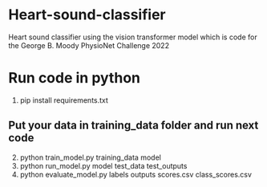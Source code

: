 # Heart-sound-classifier
Heart sound classifier using the vision transformer model which is code for the George B. Moody PhysioNet Challenge 2022

# Run code in python
1. pip install requirements.txt
## Put your data in training_data folder and run next code
2. python train_model.py training_data model
3. python run_model.py model test_data test_outputs
4. python evaluate_model.py labels outputs scores.csv class_scores.csv

